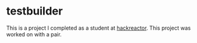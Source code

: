 # testbuilder
This is a project I completed as a student at [hackreactor](http://hackreactor.com). This project was worked on with a pair.